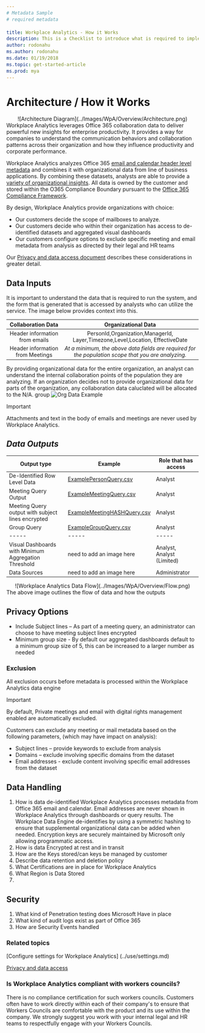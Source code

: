 ```yaml
---
# Metadata Sample
# required metadata

title: Workplace Analytics - How it Works
description: This is a Checklist to introduce what is required to implement Workplace Analytics for your Organization
author: rodonahu
ms.author: rodonahu
ms.date: 01/19/2018
ms.topic: get-started-article
ms.prod: mya
---
```


# Architecture / How it Works

<CENTER>
![Architecture Diagram](../Images/WpA/Overview/Architecture.png) </CENTER>
Workplace Analytics leverages Office 365 collaboration data to deliver powerful new insights for enterprise productivity. It provides a way for companies to understand the communication behaviors and collaboration patterns across their organization and how they influence productivity and corporate performance.

Workplace Analytics analyzes Office 365 [email and calendar header level metadata](Privacy-And-Data-Access.md) and combines it with organizational data from line of business applications.  By combining these datasets, analysts are able to provide a [variety of organizational insights](http://insights.office.com). All data is owned by the customer and stored within the O365 Compliance Boundary pursuant to the [Office 365 Compliance Framework](http://go.microsoft.com/fwlink/p/?LinkId=615657).


By design, Workplace Analytics provide organizations with choice:
* Our customers decide the scope of mailboxes to analyze.
* Our customers decide who within their organization has access to de-identified datasets and aggregated visual dashboards
* Our customers configure options to exclude specific meeting and email metadata from analysis as directed by their legal and HR teams

Our [Privacy and data access document](Privacy-And-Data-Access.md) describes these considerations in greater detail.


## Data Inputs
It is important to understand the data that is required to run the system, and the form that is generated that is accessed by analysts who can utilize the service.  The image below provides context into this. 


**Collaboration Data**|**Organizational Data**
:-----:|:-----:
Header information from emails|PersonId,Organization,ManagerId, Layer,Timezone,Level,Location, EffectiveDate|
Header information from Meetings|*At a minimum, the above data fields are required for the population scope that you are analyzing.*

By providing organizational data for the entire organization, an analyst can understand the internal collaboration points of the population they are analyzing. If an organization decides not to provide organizational data for parts of the organization, any collaboration data caluclated will be allocated to the N/A. group
![Org Data Example](~/images/wpa/overview/orgexample.png)

>[!Important]
>Attachments and text in the body of emails and meetings are never used by Workplace Analytics.




## *Data Outputs* 

**Output type**|**Example**|**Role that has access**
-----|-----|-----
De-Identified Row Level Data|[ExamplePersonQuery.csv](~/images/WpA/Overview/ExamplePersonQuery.csv)|Analyst
Meeting Query Output|[ExampleMeetingQuery.csv](~/images/WpA/Overview/ExampleMeetingQuery.csv)|Analyst
Meeting Query output with subject lines encrypted|[ExampleMeetingHASHQuery.csv](~/images/WpA/Overview/ExampleMeetingHASHQuery.csv) |Analyst
Group Query|[ExampleGroupQuery.csv](~/images/WpA/Overview/ExampleGroupQuery.csv) |Analyst
-----|-----|-----
Visual Dashboards with Minimum Aggregation Threshold|need to add an image here|Analyst, Analyst (Limited)
Data Sources |need to add an image here |Administrator


<CENTER>
![Workplace Analytics Data Flow](../Images/WpA/Overview/Flow.png)
</CENTER>
The above image outlines the flow of data and how the outputs 

## Privacy Options
* Include Subject lines – As part of a meeting query, an administrator can choose to have meeting subject lines encrypted
* Minimum group size - By default our aggregated dashboards default to a minimum group size of 5, this can be increased to a larger number as needed

### Exclusion
All exclusion occurs before metadata is processed within the Workplace Analytics data engine
>[!Important]
>By default, Private meetings and email with digital rights management enabled are automatically excluded.

Customers can exclude any meeting or mail metadata based on the following parameters, (which may have impact on analysis):
* Subject lines – provide keywords to exclude from analysis
* Domains – exclude involving specific domains from the dataset
* Email addresses - exclude content involving specific email addresses from the dataset

## Data Handling
1. How is data de-identified
Workplace Analytics processes metadata from Office 365 email and calendar. Email addresses are never shown in Workplace Analytics through dashboards or query results. The Workplace Data Engine de-identifies by using a symmetric hashing to ensure that supplemental organizational data can be added when needed. Encryption keys are securely maintained by Microsoft only allowing programmatic access.
2. How is data Encrypted at rest and in transit
3. How are the Keys stored/can keys be managed by customer 
3. Describe data retention and deletion policy
4. What Certifications are in place for Workplace Analytics
5. What Region is Data Stored 
6. 

## Security
1. What kind of Penetration testing does Microsoft Have in place
2. What kind of audit logs exist as part of Office 365
3. How are Security Events handled 

### Related topics

[Configure settings for Workplace Analytics] (../use/settings.md) 

[Privacy and data access](Privacy-And-Data-Access.md)




### Is Workplace Analytics compliant with workers councils?

There is no compliance certification for such workers councils. Customers often have to work directly within each of their company's to ensure that Workers Councils are comfortable with the product and its use within the company. We strongly suggest you work with your internal legal and HR teams to respectfully engage with your Workers Councils.

